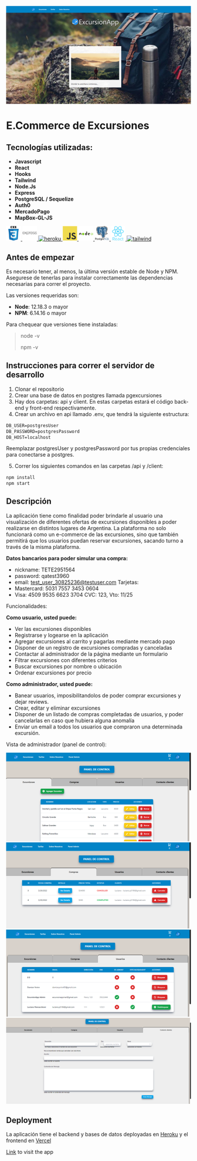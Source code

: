 
 <img src = "https://github.com/LorenzoPodio/PG-Henry/blob/master/client/public/Landing.PNG?raw=true" >
 
# E.Commerce de Excursiones

## Tecnologías utilizadas:

* __Javascript__
* __React__
* __Hooks__
* __Tailwind__
* __Node.Js__
* __Express__
* __PostgreSQL / Sequelize__
* __Auth0__
* __MercadoPago__
* __MapBox-GL-JS__

<p align="left"> <a href="https://www.w3schools.com/css/" target="_blank" rel="noreferrer"> <img src="https://raw.githubusercontent.com/devicons/devicon/master/icons/css3/css3-original-wordmark.svg" alt="css3" width="40" height="40"/> </a> <a href="https://expressjs.com" target="_blank" rel="noreferrer"> <img src="https://raw.githubusercontent.com/devicons/devicon/master/icons/express/express-original-wordmark.svg" alt="express" width="40" height="40"/> </a> <a href="https://heroku.com" target="_blank" rel="noreferrer"> <img src="https://www.vectorlogo.zone/logos/heroku/heroku-icon.svg" alt="heroku" width="40" height="40"/> </a> <a href="https://developer.mozilla.org/en-US/docs/Web/JavaScript" target="_blank" rel="noreferrer"> <img src="https://raw.githubusercontent.com/devicons/devicon/master/icons/javascript/javascript-original.svg" alt="javascript" width="40" height="40"/> </a> <a href="https://nodejs.org" target="_blank" rel="noreferrer"> <img src="https://raw.githubusercontent.com/devicons/devicon/master/icons/nodejs/nodejs-original-wordmark.svg" alt="nodejs" width="40" height="40"/> </a> <a href="https://www.postgresql.org" target="_blank" rel="noreferrer"> <img src="https://raw.githubusercontent.com/devicons/devicon/master/icons/postgresql/postgresql-original-wordmark.svg" alt="postgresql" width="40" height="40"/> </a> <a href="https://reactjs.org/" target="_blank" rel="noreferrer"> <img src="https://raw.githubusercontent.com/devicons/devicon/master/icons/react/react-original-wordmark.svg" alt="react" width="40" height="40"/> </a> <a href="https://tailwindcss.com/" target="_blank" rel="noreferrer"> <img src="https://www.vectorlogo.zone/logos/tailwindcss/tailwindcss-icon.svg" alt="tailwind" width="40" height="40"/> </a> </p>


## Antes de empezar
Es necesario tener, al menos, la última versión estable de Node y NPM. Asegurese de tenerlas para instalar correctamente las dependencias necesarias para correr el proyecto.

Las versiones requeridas son:
- **Node**: 12.18.3 o mayor
- **NPM**: 6.14.16 o mayor

Para chequear que versiones tiene instaladas:
> node -v
>
> npm -v

## Instrucciones para correr el servidor de desarrollo

1. Clonar el repositorio
2. Crear una base de datos en postgres llamada pgexcursiones
3. Hay dos carpetas: api y client. En estas carpetas estará el código back-end y front-end respectivamente.
4. Crear un archivo en api llamado .env, que tendrá la siguiente estructura: 

```
DB_USER=postgresUser
DB_PASSWORD=postgresPassword
DB_HOST=localhost
```

Reemplazar postgresUser y postgresPassword por tus propias credenciales para conectarse a postgres.

5. Correr los siguientes comandos en las carpetas /api y /client:
```
npm install
npm start
```

## Descripción
La aplicación tiene como finalidad poder brindarle al usuario una visualización de diferentes
ofertas de excursiones disponibles a poder realizarse en distintos lugares de Argentina.
La plataforma no solo funcionará como un e-commerce de las excursiones, sino que también permitirá
que los usuarios puedan reservar excursiones, sacando turno a través de la misma plataforma.

**Datos bancarios para poder simular una compra:**
- nickname: TETE2951564
- password: qatest3960
- email: test_user_30825236@testuser.com
Tarjetas:
- Mastercard: 5031 7557 3453 0604
- Visa: 4509 9535 6623 3704
CVC: 123, Vto: 11/25


Funcionalidades:

**Como usuario, usted puede:**
- Ver las excursiones disponibles
- Registrarse y logearse en la aplicación
- Agregar excursiones al carrito y pagarlas mediante mercado pago
- Disponer de un registro de excursiones compradas y canceladas
- Contactar al administrador de la página mediante un formulario
- Filtrar excursiones con diferentes criterios
- Buscar excursiones por nombre o ubicación
- Ordenar excursiones por precio

**Como administrador, usted puede:**
- Banear usuarios, imposibilitandolos de poder comprar excursiones y dejar reviews. 
- Crear, editar y eliminar excursiones
- Disponer de un listado de compras completadas de usuarios, y poder cancelarlas en caso que hubiera alguna anomalía
- Enviar un email a todos los usuarios que compraron una determinada excursión.

Vista de administrador (panel de control):

<img src="./client/public/readmeAdmin.png"/>
<img src="./client/public/readmeAdmin2.png"/>
<img src="./client/public/readmeAdmin3.png"/>
<img src="./client/public/readmeAdmin4.png"/>


## Deployment

La aplicación tiene el backend y bases de datos deployadas en [Heroku](https://heroku.com) y el frontend en [Vercel](https://vercel.com)

[Link](https://excursionapp.vercel.app/) to visit the app




